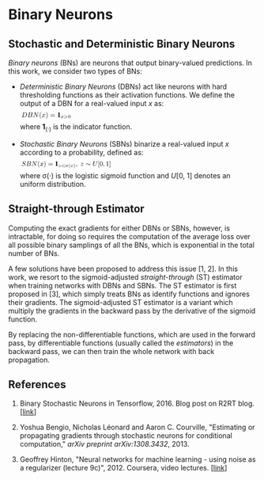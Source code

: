 # Binary Neurons

## Stochastic and Deterministic Binary Neurons

*Binary neurons* (BNs) are neurons that output binary-valued predictions. In
this work, we consider two types of BNs:

- *Deterministic Binary Neurons* (DBNs) act like neurons with hard thresholding
  functions as their activation functions. We define the output of a DBN for a
  real-valued input *x* as:
  <img src="figs/formula_dbn.png" alt="residual_block" style="max-height:30px; display:block;">
  where **1**<sub>(&middot;)</sub> is the indicator function.

- *Stochastic Binary Neurons* (SBNs) binarize a real-valued input *x* according
  to a probability, defined as:
  <img src="figs/formula_sbn.png" alt="residual_block" style="max-height:30px; display:block;">
  where &sigma;(&middot;) is the logistic sigmoid function and *U*[0, 1] denotes
  an uniform distribution.

## Straight-through Estimator

Computing the exact gradients for either DBNs or SBNs, however, is intractable,
for doing so requires the computation of the average loss over all possible
binary samplings of all the BNs, which is exponential in the total number of
BNs.

A few solutions have been proposed to address this issue [1, 2]. In this work,
we resort to the sigmoid-adjusted *straight-through* (ST) estimator when
training networks with DBNs and SBNs. The ST estimator is first proposed in [3],
which simply treats BNs as identify functions and ignores their gradients. The
sigmoid-adjusted ST estimator is a variant which multiply the gradients in the
backward pass by the derivative of the sigmoid function.

By replacing the non-differentiable functions, which are used in the forward
pass, by differentiable functions (usually called the *estimators*) in the
backward pass, we can then train the whole network with back propagation.

## References

1. Binary Stochastic Neurons in Tensorflow, 2016.
   Blog post on R2RT blog.
   [[link](https://r2rt.com/binary-stochastic-neurons-in-tensorflow.html)]

2. Yoshua Bengio, Nicholas Léonard and Aaron C. Courville,
   "Estimating or propagating gradients through stochastic neurons for
   conditional computation," *arXiv preprint arXiv:1308.3432*, 2013.

3. Geoffrey Hinton,
   "Neural networks for machine learning - using noise as a regularizer (lecture
   9c)", 2012.
   Coursera, video lectures.
   [[link](https://www.youtube.com/watch?v=LN0xtUuJsEI)]
